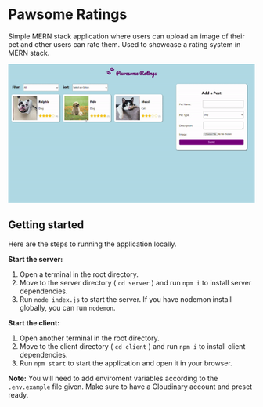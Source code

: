 # Pawsome Ratings

Simple MERN stack application where users can upload an image of their pet and other users can rate them. Used to showcase a rating system in MERN stack.

![Pawesome Ratings demo](/readme-images/pawesome-ratings-demo.gif)

## Getting started
Here are the steps to running the application locally.

**Start the server:**
1. Open a terminal in the root directory.
2. Move to the server directory ( `cd server` ) and run `npm i` to install server dependencies.
3. Run `node index.js` to start the server. If you have nodemon install globally, you can run `nodemon`.

**Start the client:**
1. Open another terminal in the root directory.
2. Move to the client directory ( `cd client` ) and run `npm i` to install client dependencies.
3. Run `npm start` to start the application and open it in your browser.

**Note:** You will need to add enviroment variables according to the `.env.example` file given. Make sure to have a Cloudinary account and preset ready.
